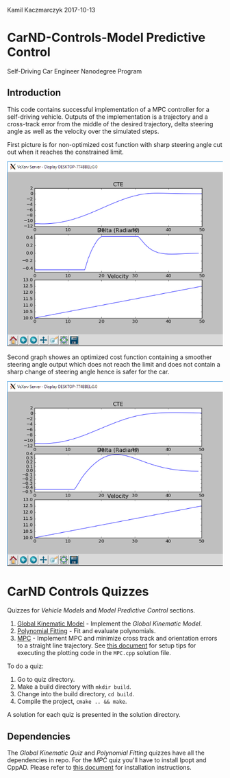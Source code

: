 Kamil Kaczmarczyk
2017-10-13

# CarND-Controls-Model Predictive Control
Self-Driving Car Engineer Nanodegree Program

## Introduction
This code contains successful implementation of a MPC controller for a self-driving vehicle. Outputs of the implementation is a trajectory and a cross-track error from the middle of the desired trajectory, delta steering angle as well as the velocity over the simulated steps.

First picture is for non-optimized cost function with sharp steering angle cut out when it reaches the constrained limit.

![alt tex](https://github.com/Kamil-K/CarND-MPC-Quizzes/blob/master/mpc_to_line/pics/CTE_Delta_Velocity.PNG "Successful Run")

Second graph showes an optimized cost function containing a smoother steering angle output which does not reach the limit and does not contain a sharp change of steering angle hence is safer for the car.

![alt tex](https://github.com/Kamil-K/CarND-MPC-Quizzes/blob/master/mpc_to_line/pics/CTE_Delta_Velocity_100.PNG "Successful Run")

# CarND Controls Quizzes

Quizzes for *Vehicle Models* and *Model Predictive Control* sections.

1. [Global Kinematic Model](./global_kinematic_model) - Implement the *Global Kinematic Model*.
2. [Polynomial Fitting](./polyfit) - Fit and evaluate polynomials.
3. [MPC](./mpc_to_line) - Implement MPC and minimize cross track and orientation errors to a straight line trajectory.  See [this document](https://github.com/udacity/CarND-MPC-Quizzes/blob/master/install_Ipopt_CppAD.md) for setup tips for executing the plotting code in the ```MPC.cpp``` solution file.

To do a quiz:

1. Go to quiz directory.
2. Make a build directory with `mkdir build`.
3. Change into the build directory, `cd build`.
4. Compile the project, `cmake .. && make`.

A solution for each quiz is presented in the solution directory.

## Dependencies

The *Global Kinematic Quiz* and *Polynomial Fitting* quizzes have all the dependencies in repo. For the *MPC* quiz
you'll have to install Ipopt and CppAD.  Please refer to [this document](https://github.com/udacity/CarND-MPC-Quizzes/blob/master/install_Ipopt_CppAD.md) for installation instructions.
